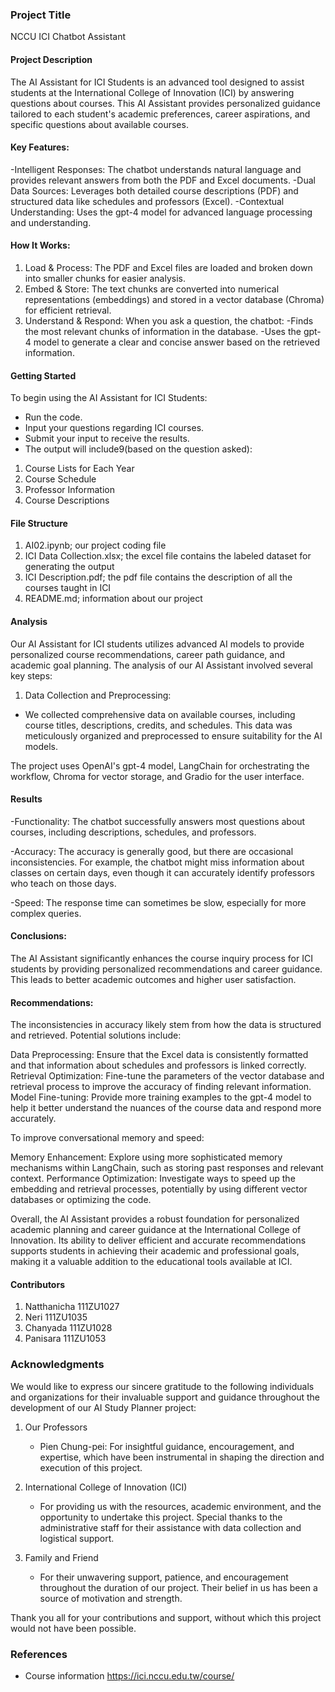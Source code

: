 ### Project Title
NCCU ICI Chatbot Assistant
#### Project Description
The AI Assistant for ICI Students is an advanced tool designed to assist students at the International College of Innovation (ICI) by answering questions about courses. This AI Assistant provides personalized guidance tailored to each student's academic preferences, career aspirations, and specific questions about available courses.

#### Key Features:
-Intelligent Responses: The chatbot understands natural language and provides relevant answers from both the PDF and Excel documents.
-Dual Data Sources: Leverages both detailed course descriptions (PDF) and structured data like schedules and professors (Excel).
-Contextual Understanding: Uses the gpt-4 model for advanced language processing and understanding.

#### How It Works:
1. Load & Process: The PDF and Excel files are loaded and broken down into smaller chunks for easier analysis.
2. Embed & Store: The text chunks are converted into numerical representations (embeddings) and stored in a vector database (Chroma) for efficient retrieval.
3. Understand & Respond: When you ask a question, the chatbot:
   -Finds the most relevant chunks of information in the database.
   -Uses the gpt-4 model to generate a clear and concise answer based on the retrieved information.

#### Getting Started
To begin using the AI Assistant for ICI Students:

- Run the code.
- Input your questions regarding ICI courses.
- Submit your input to receive the results.
- The output will include9(based on the question asked):
1. Course Lists for Each Year
2. Course Schedule
3. Professor Information
4. Course Descriptions

#### File Structure
1. AI02.ipynb;  our project coding file
2. ICI Data Collection.xlsx; the excel file contains the labeled dataset for generating the output
3. ICI Description.pdf; the pdf file contains the description of all the courses taught in ICI
4. README.md; information about our project

#### Analysis
Our AI Assistant for ICI students utilizes advanced AI models to provide personalized course recommendations, career path guidance, and academic goal planning. The analysis of our AI Assistant involved several key steps:

1. Data Collection and Preprocessing:

- We collected comprehensive data on available courses, including course titles, descriptions, credits, and schedules.
This data was meticulously organized and preprocessed to ensure suitability for the AI models.

The project uses OpenAI's gpt-4 model, LangChain for orchestrating the workflow, Chroma for vector storage, and Gradio for the user interface.

#### Results

-Functionality: The chatbot successfully answers most questions about courses, including descriptions, schedules, and professors.

-Accuracy: The accuracy is generally good, but there are occasional inconsistencies. For example, the chatbot might miss information about classes on certain days, even though it can accurately identify professors who teach on those days.

-Speed: The response time can sometimes be slow, especially for more complex queries.

#### Conclusions:

The AI Assistant significantly enhances the course inquiry process for ICI students by providing personalized recommendations and career guidance. This leads to better academic outcomes and higher user satisfaction.

#### Recommendations:

The inconsistencies in accuracy likely stem from how the data is structured and retrieved. Potential solutions include:

Data Preprocessing: Ensure that the Excel data is consistently formatted and that information about schedules and professors is linked correctly.
Retrieval Optimization: Fine-tune the parameters of the vector database and retrieval process to improve the accuracy of finding relevant information.
Model Fine-tuning: Provide more training examples to the gpt-4 model to help it better understand the nuances of the course data and respond more accurately.

To improve conversational memory and speed:

Memory Enhancement: Explore using more sophisticated memory mechanisms within LangChain, such as storing past responses and relevant context.
Performance Optimization: Investigate ways to speed up the embedding and retrieval processes, potentially by using different vector databases or optimizing the code.

Overall, the AI Assistant provides a robust foundation for personalized academic planning and career guidance at the International College of Innovation. Its ability to deliver efficient and accurate recommendations supports students in achieving their academic and professional goals, making it a valuable addition to the educational tools available at ICI.


#### Contributors
1. Natthanicha 111ZU1027
2. Neri 111ZU1035
3. Chanyada 111ZU1028
4. Panisara 111ZU1053

### Acknowledgments

We would like to express our sincere gratitude to the following individuals and organizations for their invaluable support and guidance throughout the development of our AI Study Planner project:

1. Our Professors 
   - Pien Chung-pei: For insightful guidance, encouragement, and expertise, which have been instrumental in shaping the direction and execution of this project.

2. International College of Innovation (ICI)
   - For providing us with the resources, academic environment, and the opportunity to undertake this project. Special thanks to the administrative staff for their assistance with data collection and logistical support.

3. Family and Friend
   - For their unwavering support, patience, and encouragement throughout the duration of our project. Their belief in us has been a source of motivation and strength.

Thank you all for your contributions and support, without which this project would not have been possible.

### References
- Course information
https://ici.nccu.edu.tw/course/






